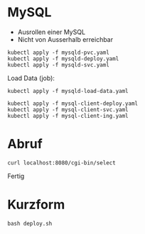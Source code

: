 # MySQL

* Ausrollen einer MySQL
* Nicht von Ausserhalb erreichbar


~~~
kubectl apply -f mysqld-pvc.yaml 
kubectl apply -f mysqld-deploy.yaml
kubectl apply -f mysqld-svc.yaml
~~~

Load Data (job):

~~~
kubectl apply -f mysqld-load-data.yaml
~~~


~~~
kubectl apply -f mysql-client-deploy.yaml
kubectl apply -f mysql-client-svc.yaml
kubectl apply -f mysql-client-ing.yaml
~~~

# Abruf

~~~
curl localhost:8080/cgi-bin/select
~~~
Fertig


# Kurzform

~~~
bash deploy.sh
~~~

